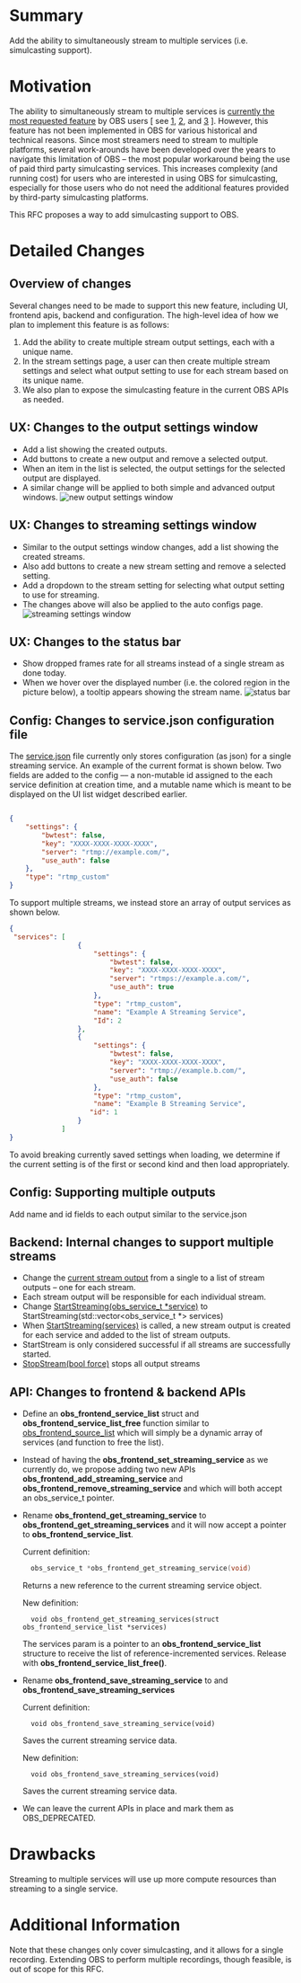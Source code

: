 # Summary

Add the ability to simultaneously stream to multiple services (i.e. simulcasting support).

# Motivation

The ability to simultaneously stream to multiple services is [currently the most requested feature](https://ideas.obsproject.com/?view=most-wanted) by OBS users \[ see [1](https://ideas.obsproject.com/posts/7/multi-service-streaming-output), [2](https://obsproject.com/forum/threads/simultaneous-broadcasting-to-multiple-streams.76403/), and [3](https://obsproject.com/forum/threads/multi-streaming-to-more-than-one-platform.68698/) \]. However, this feature has not been implemented in OBS for various historical and technical reasons. Since most streamers need to stream to multiple platforms, several work-arounds have been developed over the years to navigate this limitation of OBS – the most popular workaround being the use of paid third party simulcasting services. This increases complexity (and running cost) for users who are interested in using OBS for simulcasting, especially for those users who do not need the additional features provided by third-party simulcasting platforms.

This RFC proposes a way to add simulcasting support to OBS.

# Detailed Changes

## Overview of changes
Several changes need to be made to support this new feature, including UI, frontend apis, backend and configuration. The high-level idea of how we plan to implement this feature is as follows:

1. Add the ability to create multiple stream output settings, each with a unique name.
2. In the stream settings page, a user can then create multiple stream settings and select what output setting to use for each stream based on its unique name.
3. We also plan to expose the simulcasting feature in the current OBS APIs as needed.

## UX: Changes to the output settings window
* Add a list showing the created outputs.
* Add buttons to create a new output and remove a selected output.
* When an item in the list is selected, the output settings for the selected output are displayed.
* A similar change will be applied to both simple and advanced output windows.
![new output settings window](https://user-images.githubusercontent.com/4733470/82475633-c93bc500-9a9a-11ea-9571-b606f2fe131c.png)

##  UX: Changes to streaming settings window
* Similar to the output settings window changes, add a list showing the created streams.
* Also add buttons to create a new stream setting and remove a selected setting.
* Add a dropdown to the stream setting for selecting what output setting to use for streaming.
* The changes above will also be applied to the auto configs page.
![streaming settings window](https://user-images.githubusercontent.com/4733470/82476027-6b5bad00-9a9b-11ea-964a-3d2f68ae65c0.png)

## UX: Changes to the status bar
* Show dropped frames rate for all streams instead of a single stream as done today.
* When we hover over the displayed number (i.e. the colored region in the picture below), a tooltip appears showing the stream name. 
![status bar](https://user-images.githubusercontent.com/4733470/82476359-e9b84f00-9a9b-11ea-9c6f-d572abf5d18f.png)

## Config: Changes to service.json configuration file
The [service.json](https://github.com/obsproject/obs-studio/blob/1bfe4614734e961d34e46f73fd20d7e22855a4be/UI/window-basic-auto-config.cpp#L31) file currently only stores configuration (as json) for a single streaming service. An example of the current format is shown below. Two fields are added to the config –– a non-mutable id assigned to the each service definition at creation time, and a mutable name which is meant to be displayed on the UI list widget described earlier.

``` json

{
    "settings": {
        "bwtest": false,
        "key": "XXXX-XXXX-XXXX-XXXX",
        "server": "rtmp://example.com/",
        "use_auth": false
    },
    "type": "rtmp_custom"
}

```

To support multiple streams, we instead store an array of output services as shown below.

```json
{
 "services": [
                 {
                     "settings": {
                         "bwtest": false,
                         "key": "XXXX-XXXX-XXXX-XXXX",
                         "server": "rtmps://example.a.com/",
                         "use_auth": true
                     },
                     "type": "rtmp_custom",
                     "name": "Example A Streaming Service",
                     "Id": 2
                 },
                 {
                     "settings": {
                         "bwtest": false,
                         "key": "XXXX-XXXX-XXXX-XXXX",
                         "server": "rtmp://example.b.com/",
                         "use_auth": false
                     },
                     "type": "rtmp_custom",
                     "name": "Example B Streaming Service",
                    "id": 1
                 }
             ]
}
```

To avoid breaking currently saved settings when loading, we determine if the current setting is of the first or second kind and then load appropriately.

## Config: Supporting multiple outputs
Add name and id fields to each output similar to the service.json

## Backend: Internal changes to support multiple streams
* Change the [current stream output](https://github.com/obsproject/obs-studio/blob/7993179466cffcccd7973c2105563d9a6924f75d/UI/window-basic-main-outputs.hpp#L9) from a single to a list of stream outputs – one for each stream.
* Each stream output will be responsible for each individual stream.
* Change [StartStreaming(obs_service_t *service)](https://github.com/obsproject/obs-studio/blob/7993179466cffcccd7973c2105563d9a6924f75d/UI/window-basic-main-outputs.cpp#L683) to StartStreaming(std::vector<obs_service_t *> services)
* When [StartStreaming(services)](https://github.com/obsproject/obs-studio/blob/7993179466cffcccd7973c2105563d9a6924f75d/UI/window-basic-main-outputs.cpp#L683) is called, a new stream output is created for each service and added to the list of stream outputs.
* StartStream is only considered successful if all streams are successfully started.
* [StopStream(bool force)](https://github.com/obsproject/obs-studio/blob/7993179466cffcccd7973c2105563d9a6924f75d/UI/window-basic-main-outputs.cpp#L1014) stops all output streams

## API: Changes to frontend & backend APIs
* Define an **obs_frontend_service_list** struct and **obs_frontend_service_list_free** function similar to [obs_frontend_source_list](https://obsproject.com/docs/reference-frontend-api.html#c.obs_frontend_source_list) which will simply be a dynamic array of services (and function to free the list).

* Instead of having the **obs_frontend_set_streaming_service** as we currently do, we propose adding two new APIs **obs_frontend_add_streaming_service** and **obs_frontend_remove_streaming_service** and which will both accept an obs_service_t pointer.

* Rename **obs_frontend_get_streaming_service** to **obs_frontend_get_streaming_services** and it will now accept a pointer to **obs_frontend_service_list**. <br />
  
  Current definition:
    ```c
      obs_service_t *obs_frontend_get_streaming_service(void)
    ``` 
  Returns a new reference to the current streaming service object.
  
  New definition:
    ```
      void obs_frontend_get_streaming_services(struct obs_frontend_service_list *services)
    ```
  The services param is a pointer to an **obs_frontend_service_list** structure to receive the list of reference-incremented services. Release with **obs_frontend_service_list_free()**.

* Rename **obs_frontend_save_streaming_service** to and **obs_frontend_save_streaming_services** <br />

  Current definition:
  ```
    void obs_frontend_save_streaming_service(void)
  ```

  Saves the current streaming service data. 

  New definition:
  ```
    void obs_frontend_save_streaming_services(void)
  ```
  Saves the current streaming service data.

* We can leave the current APIs in place and mark them as OBS_DEPRECATED.


# Drawbacks

Streaming to multiple services will use up more compute resources than streaming to a single service.

# Additional Information

Note that these changes only cover simulcasting, and it allows for a single recording. Extending OBS to perform multiple recordings, though feasible, is out of scope for this RFC.